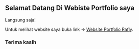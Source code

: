 ## Selamat Datang Di Webiste Portfolio saya

Langsung saja!

Untuk melihat website saya buka link -> [Website Portfolio Rafly](https://raflyyunandi.github.io/).


### Terima kasih


